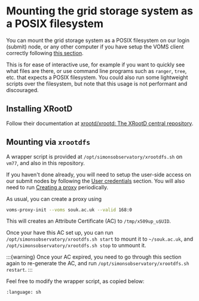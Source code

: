 # Mounting the grid storage system as a POSIX filesystem

You can mount the grid storage system as a POSIX filesystem on our login (submit) node, or any other computer if you have setup the VOMS client correctly following [this section](#setup-voms-clients).

This is for ease of interactive use, for example if you want to quickly see what files are there, or use command line programs such as `ranger`, `tree`, etc. that expects a POSIX filesystem. You could also run some lightweight scripts over the filesystem, but note that this usage is not performant and discouraged.

## Installing XRootD

Follow their documentation at [xrootd/xrootd: The XRootD central repository](https://github.com/xrootd/xrootd#installation-instructions).

## Mounting via `xrootdfs`

A wrapper script is provided at `/opt/simonsobservatory/xrootdfs.sh` on `vm77`, and also in this repository.

If you haven't done already, you will need to setup the user-side access on our submit nodes by following the [User credentials](#user-credentials) section.
You will also need to run [Creating a proxy](#creating-a-proxy) periodically.

As usual, you can create a proxy using

```sh
voms-proxy-init --voms souk.ac.uk --valid 168:0
```

This will creates an Attribute Certificate (AC) to `/tmp/x509up_u$UID`.

Once your have this AC set up, you can run `/opt/simonsobservatory/xrootdfs.sh start` to mount it to `~/souk.ac.uk`, and `/opt/simonsobservatory/xrootdfs.sh stop` to unmount it.

:::{warning}
Once your AC expired, you need to go through this section again to re-generate the AC, and run `/opt/simonsobservatory/xrootdfs.sh restart`.
:::

Feel free to modify the wrapper script, as copied below:

```{literalinclude} ../../../../../bin/xrootdfs.sh
:language: sh
```
